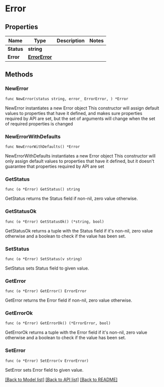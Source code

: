 # Error

## Properties

Name | Type | Description | Notes
------------ | ------------- | ------------- | -------------
**Status** | **string** |  | 
**Error** | [**ErrorError**](Error__error.md) |  | 

## Methods

### NewError

`func NewError(status string, error_ ErrorError, ) *Error`

NewError instantiates a new Error object
This constructor will assign default values to properties that have it defined,
and makes sure properties required by API are set, but the set of arguments
will change when the set of required properties is changed

### NewErrorWithDefaults

`func NewErrorWithDefaults() *Error`

NewErrorWithDefaults instantiates a new Error object
This constructor will only assign default values to properties that have it defined,
but it doesn't guarantee that properties required by API are set

### GetStatus

`func (o *Error) GetStatus() string`

GetStatus returns the Status field if non-nil, zero value otherwise.

### GetStatusOk

`func (o *Error) GetStatusOk() (*string, bool)`

GetStatusOk returns a tuple with the Status field if it's non-nil, zero value otherwise
and a boolean to check if the value has been set.

### SetStatus

`func (o *Error) SetStatus(v string)`

SetStatus sets Status field to given value.


### GetError

`func (o *Error) GetError() ErrorError`

GetError returns the Error field if non-nil, zero value otherwise.

### GetErrorOk

`func (o *Error) GetErrorOk() (*ErrorError, bool)`

GetErrorOk returns a tuple with the Error field if it's non-nil, zero value otherwise
and a boolean to check if the value has been set.

### SetError

`func (o *Error) SetError(v ErrorError)`

SetError sets Error field to given value.



[[Back to Model list]](../README.md#documentation-for-models) [[Back to API list]](../README.md#documentation-for-api-endpoints) [[Back to README]](../README.md)



